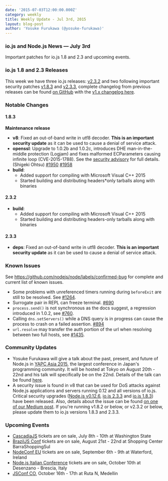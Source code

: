 ```yaml
---
date: '2015-07-03T12:00:00.000Z'
category: weekly
title: Weekly Update - Jul 3rd, 2015
layout: blog-post
author: 'Yosuke Furukawa (@yosuke-furukawa)'
---
```


### io.js and Node.js News — July 3rd

Important patches for io.js 1.8 and 2.3 and upcoming events.

### io.js 1.8 and 2.3 Releases

This week we have three io.js releases: [v2.3.2](https://iojs.org/dist/v2.3.2/) and two following important security patches [v1.8.3](https://iojs.org/dist/v1.8.3/) and [v2.3.3](https://iojs.org/dist/v2.3.3/), complete changelog from previous releases can be found [on GitHub](https://github.com/nodejs/node/blob/main/CHANGELOG.md) with the [v1.x changelog here](https://github.com/nodejs/node/blob/v1.x/CHANGELOG.md).

### Notable Changes

#### 1.8.3

**Maintenance release**

- **v8**: Fixed an out-of-band write in utf8 decoder. **This is an important security update** as it can be used to cause a denial of service attack.
- **openssl**: Upgrade to 1.0.2b and 1.0.2c, introduces DHE man-in-the-middle protection (Logjam) and fixes malformed ECParameters causing infinite loop (CVE-2015-1788). See the [security advisory](https://www.openssl.org/news/secadv_20150611.txt) for full details. (Shigeki Ohtsu) [#1950](https://github.com/nodejs/node/pull/1950) [#1958](https://github.com/nodejs/node/pull/1958)
- **build**:
  - Added support for compiling with Microsoft Visual C++ 2015
  - Started building and distributing headers\*only tarballs along with binaries

#### 2.3.2

- **build**:
  - Added support for compiling with Microsoft Visual C++ 2015
  - Started building and distributing headers-only tarballs along with binaries

#### 2.3.3

- **deps**: Fixed an out-of-band write in utf8 decoder. **This is an important security update** as it can be used to cause a denial of service attack.

### Known Issues

See https://github.com/nodejs/node/labels/confirmed-bug for complete and current list of known issues.

- Some problems with unreferenced timers running during `beforeExit` are still to be resolved. See [#1264](https://github.com/nodejs/node/issues/1264).
- Surrogate pair in REPL can freeze terminal. [#690](https://github.com/nodejs/node/issues/690)
- `process.send()` is not synchronous as the docs suggest, a regression introduced in 1.0.2, see [#760](https://github.com/nodejs/node/issues/760).
- Calling `dns.setServers()` while a DNS query is in progress can cause the process to crash on a failed assertion. [#894](https://github.com/nodejs/node/issues/894)
- `url.resolve` may transfer the auth portion of the url when resolving between two full hosts, see [#1435](https://github.com/nodejs/node/issues/1435).

### Community Updates

- Yosuke Furukawa will give a talk about the past, present, and future of Node.js in [YAPC Asia 2015](http://yapcasia.org/2015/), the largest conference in Japan's programming community. It will be hosted at Tokyo on August 20th - 22nd and his talk will specifically be on the 22nd. Details of the talk can be found [here](http://yapcasia.org/2015/talk/show/82e93a96-f60e-11e4-907e-8ab37d574c3a).
- A security issue is found in v8 that can be used for DoS attacks against Node.js applications and servers running 0.12 and all versions of io.js. Critical security upgrades ([Node.js v0.12.6](https://nodejs.org/dist/v0.12.6/), [io.js 2.3.3](https://iojs.org/dist/v2.3.3/) and [io.js 1.8.3](https://iojs.org/dist/v1.8.3/)) have been released. Also, details about the issue can be found [on one of our Medium post](https://medium.com/@iojs/important-security-upgrades-for-node-js-and-io-js-8ac14ece5852). If you're running v1.8.2 or below, or v2.3.2 or below, please update them to io.js versions 1.8.3 and 2.3.3.

### Upcoming Events

- [CascadiaJS](http://2015.cascadiajs.com/) tickets are on sale, July 8th - 10th at Washington State
- [BrazilJS Conf](http://braziljs.com.br/) tickets are on sale, August 21st - 22nd at Shopping Center BarraShoppingSul
- [NodeConf EU](http://nodeconf.eu/) tickets are on sale, September 6th - 9th at Waterford, Ireland
- [Node.js Italian Conference](http://nodejsconf.it/) tickets are on sale, October 10th at Desenzano - Brescia, Italy
- [JSConf CO](http://www.jsconf.co/), October 16th - 17th at Ruta N, Medellin
